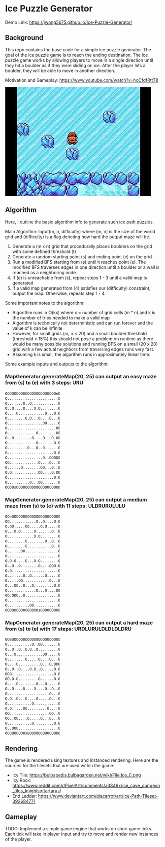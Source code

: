 # Ice Puzzle Generator

Demo Link: https://jwang5675.github.io/Ice-Puzzle-Generator/

## Background

This repo contains the base code for a simple ice puzzle generator. The goal of the ice puzzle game is to reach the ending destination. The ice puzzle game works by allowing players to move in a single direction until they hit a boulder as if they were sliding on ice. After the player hits a boulder, they will be able to move in another direction. 

Motivation and Gameplay: https://www.youtube.com/watch?v=hoCfdfRttT8

[![](img/motivation.png)](https://www.youtube.com/watch?v=hoCfdfRttT8)

## Algorithm

Here, I outline the basic algorithm info to generate such ice path puzzles.

Main Algorithm: Input(m, n, difficulty) where (m, n) is the size of the world grid and (difficulty) is a flag denoting how hard the output maze will be.
1. Generate a (m x n) grid that procedurally places boulders on the grid with some defined threshold (t)
2. Generate a random starting point (s) and ending point (e) on the grid
3. Run a modified BFS starting from (s) until it reaches point (e). The modified BFS traverses edges in one direction until a boulder or a wall is reached as a neighboring node.
4. If (e) is unreachable from (s), repeat steps 1 - 3 until a valid map is generated
5. If a valid map generated from (4) satisfies our (difficulty) constraint, output the map. Otherwise, repeats step 1 - 4.

Some important notes to the algorithm: 

- Algorithm runs in O(kx) where x = number of grid cells (m * n) and k is the number of tries needed to make a valid map
- Algorithm is technically not deterministic and can run forever and the value of k can be infinite
- However, for small grids (m, n < 20) and a small boulder threshold (threshold < 15%) this should not pose a problem on runtime as there would be many possible solutions and running BFS on a small (20 x 20) grid with a few actual neighbors from traversing edges runs very fast.
- Assuming k is small, the algorithm runs in approximately linear time.

Some example inputs and outputs to the algorithm:

### MapGenerator.generateMap(20, 25) can output an easy maze from (s) to (e) with 3 steps: URU

    OOOOOOOOOOOOOOOOOOOOOOOeO  
    O.......................O  
    O.......O..O............O  
    O..O....O....O.O........O  
    O....O............O...O.O  
    O........O.O...O....O...O  
    O................OO.....O  
    O......................OO  
    0.............O........OO  
    O..O........O....O...O.OO  
    O.............O.......O.O  
    O.........O...O..O......O  
    O.....................O.O  
    O................O..OOOOO  
    OO.............O....O...O  
    O......O........OO...O..O  
    O.O............OO....O.OO  
    O.....................O.O  
    O..........O...OO.......O  
    OOOOsOOOOOOOOOOOOOOOOOOOO  

### MapGenerator.generateMap(20, 25) can output a medium maze from (s) to (e) with 11 steps: ULDRURULULU

    OOeOOOOOOOOOOOOOOOOOOOOOO  
    OO............O..O....O.O  
    O.OO.....OO.....O.O.....O  
    O...O.O......O.......O..O  
    O............O.O........O  
    O........O........O..O..O  
    O........O...........O..O  
    O......OO...............O  
    O.......................O  
    O.O.O....O...O.O........O  
    O..O..O........O....OOO.O  
    O.O.....................O  
    O.......O..O......O.....O  
    O.....OO............O...O  
    O...OO..O...O.........O.O  
    O.............O...O....OO  
    OO.OOO..O...............O  
    O.......................O  
    O..........OO...........O  
    OOOOOOOOOOOOOOOsOOOOOOOOO  

### MapGenerator.generateMap(20, 25) can output a hard maze from (s) to (e) with 17 steps: URDLURULDLDLDLDRU

    OOeOOOOOOOOOOOOOOOOOOOOOO  
    O...........O..OO.......O  
    O..O..O..O.O..O.........O  
    O...O............OO.....O  
    O........O.....O....O...O  
    O....O..........O...O.OOO  
    O..O..O....O.O..O.....O.O  
    OOO...................O.O  
    OO.O.O.........O......O.O  
    O....O........O...O.....O  
    O..O....O....O....O..O..O  
    O...................O...O  
    O.O..O...O....O.....O...O  
    O...........O...........O  
    O.O.....OO.........O....O  
    OO..................OO..O  
    OO..OO....O.....O...O...O  
    O...........O.........O.O  
    O..OOO..................O  
    OOOOOOOOOsOOOOOOOOOOOOOOO  

## Rendering 

The game is rendered using textures and instanced rendering. Here are the sources for the tilesets that are used within the game:
 - Icy Tile: https://bulbapedia.bulbagarden.net/wiki/File:Ice_C.png
 - Icy Rock: https://www.reddit.com/r/PixelArt/comments/a3849x/ice_cave_dungeon_tiles_knightsoftartarus/
 - End Ladder: https://www.deviantart.com/piacarrot/art/Ice-Path-Tileset-392684771

## Gameplay

TODO: Implement a simple game engine that works on short game ticks. Each tick will take in player input and try to move and render new instances of the player.
